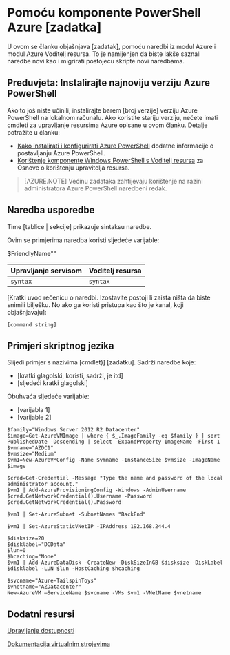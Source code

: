 <!--save a copy of this file to your local repo. It's important that you follow the naming conventions by starting with the service name, and use lowercase only for the file name. See "file-names-and-locations.md" under the "contributor-guide" folder in your repo.

Info to help you use the template are enclosed in the Markdown comments using the caret, hyphen, dash syntax. Delete these from your file.

Text not wrapped in comment syntax is intended to be used as is, or with updates enclosed in [  ]. Add the info and delete the bracket. 

Pay attention to spacing and indents. They affect formatting. 

--> 

<!--replace this with Properties and Tags sections. These are required sections. See "article-metadata.md" in under the "contributor-guide" folder in your repo. Attributes in each section can be placed on separate lines to make them easier to read and check-->

# <a name="use-azure-powershell-to-task"></a>Pomoću komponente PowerShell Azure [zadatka]

U ovom se članku objašnjava [zadatak], pomoću naredbi iz modul Azure i modul Azure Voditelj resursa. To je namijenjen da biste lakše saznali naredbe novi kao i migrirati postojeću skripte novi naredbama.

## <a name="prerequisite-install-a-recent-version-of-azure-powershell"></a>Preduvjeta: Instalirajte najnoviju verziju Azure PowerShell

Ako to još niste učinili, instalirajte barem [broj verzije] verziju Azure PowerShell na lokalnom računalu. Ako koristite stariju verziju, nećete imati cmdleti za upravljanje resursima Azure opisane u ovom članku. Detalje potražite u članku:
 
- [Kako instalirati i konfigurirati Azure PowerShell](install-configure-powershell.md) dodatne informacije o postavljanju Azure PowerShell.
- [Korištenje komponente Windows PowerShell s Voditelj resursa](powershell-azure-resource-manager.md) za Osnove o korištenju upravitelja resursa.

> [AZURE.NOTE] Većinu zadataka zahtijevaju korištenje na razini administratora Azure PowerShell naredbeni redak.

## <a name="command-comparison"></a>Naredba usporedbe

Time [tablice | sekcije] prikazuje sintaksu naredbe.

<!--[optional image - to use an image in this article, add a folder with the same name as the article file name without extension, inside the Media folder of the repo. Use only this folder to store the images. Don't attempt to use a common folder to share images you want to use in more than 1 file.]
Then, use the following syntax to add a reference to the image in your article:
![](./media/name-of-file-without-extension/image-name-no-spaces.png)
-->

<!--if a command string uses variables, define the variables first, using the  following construction. In some cases the variable is straightforward and doesn't need much explanation. But parameters such as location and size can benefit from brief explanation or listing all accepted values:--> 

Ovim se primjerima naredba koristi sljedeće varijable:

$FriendlyName"<Describe value>"

<!-- if it makes more sense to present this in a table, use this. Otherwise, delete. The table won't render until it's in Github or published to Sandbox.-->

Upravljanje servisom | Voditelj resursa
---|----
`syntax` | `syntax`


<!--if it makes more sense to present this one command block after the other instead of a table, use this. Otherwise, delete-->
  
[Kratki uvod rečenicu o naredbi. Izostavite postoji li zaista ništa da biste snimili bilješku. No ako ga koristi pristupa kao što je kanal, koji objašnjavaju]:

    [command string]

## <a name="script-examples"></a>Primjeri skriptnog jezika

Slijedi primjer s nazivima [cmdlet)] [zadatku]. Sadrži naredbe koje:

- [kratki glagolski, koristi, sadrži, je itd]
- [sljedeći kratki glagolski] 

<!--include this statement if it uses variables that weren't introduced earlier-->Obuhvaća sljedeće varijable:

- [varijabla 1]
- [varijable 2]

<!--This shows you how a recent example was presented as well as how it was formatted. Preceding each line with one tab or four spaces to format in a code block-->

    $family="Windows Server 2012 R2 Datacenter"
    $image=Get-AzureVMImage | where { $_.ImageFamily -eq $family } | sort PublishedDate -Descending | select -ExpandProperty ImageName -First 1
    $vmname="AZDC1"
    $vmsize="Medium"
    $vm1=New-AzureVMConfig -Name $vmname -InstanceSize $vmsize -ImageName $image
    
    $cred=Get-Credential -Message "Type the name and password of the local administrator account."
    $vm1 | Add-AzureProvisioningConfig -Windows -AdminUsername $cred.GetNetworkCredential().Username -Password $cred.GetNetworkCredential().Password
    
    $vm1 | Set-AzureSubnet -SubnetNames "BackEnd"
    
    $vm1 | Set-AzureStaticVNetIP -IPAddress 192.168.244.4
    
    $disksize=20
    $disklabel="DCData"
    $lun=0
    $hcaching="None"
    $vm1 | Add-AzureDataDisk -CreateNew -DiskSizeInGB $disksize -DiskLabel $disklabel -LUN $lun -HostCaching $hcaching
    
    $svcname="Azure-TailspinToys"
    $vnetname="AZDatacenter"
    New-AzureVM –ServiceName $svcname -VMs $vm1 -VNetName $vnetname


## <a name="additional-resources"></a>Dodatni resursi
<!--At a minimum, include a link back to the migration task list article. Use the formats shown below. See create-links-markdown.md for more info -->
<!--use this format for links to other articles, such as the migration task list. -->
[Upravljanje dostupnosti](virtual-machines-windows-manage-availability.md)

<!--To link to an ACOM page outside the /documentation/ subdomain (such as a pricing page, SLA page or anything else that is not a documentation article), use an absolute URL, but omit the locale:

    [link text](http://azure.microsoft.com/pricing/details/virtual-machines/)-->

<!--use this for URLs outside of ACOM. Be sure to locale, and if you're linking to the Azure library on MSDN, include the '/azure/' part of the URL-->
[Dokumentacija virtualnim strojevima](https://msdn.microsoft.com/library/azure/jj156003.aspx)

